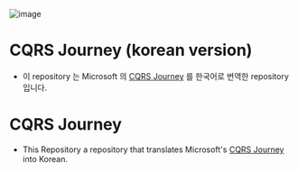 ![image](https://user-images.githubusercontent.com/48385288/179483319-96ee3095-1b2c-4de9-83a4-b2780e7e193f.png)

# CQRS Journey (korean version)

- 이 repository 는 Microsoft 의 [CQRS Journey](https://github.com/microsoftarchive/cqrs-journey) 를 한국어로 번역한 repository 입니다.

# CQRS Journey

- This Repository a repository that translates Microsoft's [CQRS Journey](https://github.com/microsoftarchive/cqrs-journey) into Korean.
